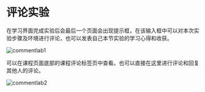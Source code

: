 # 评论实验

在学习界面完成实验后会最后一个页面会出现提示框，在该输入框中可以对本次实验步骤及环境进行评论，也可以发表自己本节实验的学习心得和收获。

![commentlab1](https://doc.shiyanlou.com/shiyanlou-docs/images/commentlab1.png)

可以在课程页面底部的课程评论标签页中查看。也可以直接在这里进行评论和回复其他人的评论。

![commentlab2](https://doc.shiyanlou.com/shiyanlou-docs/images/commentlab2.jpg)


